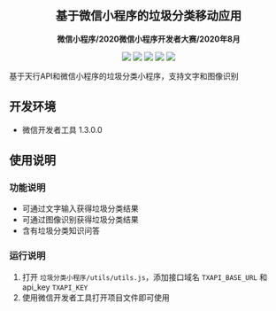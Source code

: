 <h2 align="center"> 基于微信小程序的垃圾分类移动应用 </h2>
<p align="center"><b>微信小程序/2020微信小程序开发者大赛/2020年8月</b></p>

<p align="center">
    <img src="https://badgen.net/github/license/lgc0208/GarbageClassification/">
    <img src="https://badgen.net/github/checks/lgc0208/GarbageClassification/master/">
    <img src="https://badgen.net/github/commits/lgc0208/GarbageClassification/master/">
    <img src="https://badgen.net/github/stars/lgc0208/GarbageClassification">
    <img src="https://badgen.net/github/last-commit/lgc0208/GarbageClassification/master/">
</p>

基于天行API和微信小程序的垃圾分类小程序，支持文字和图像识别

## 开发环境

- 微信开发者工具 1.3.0.0

## 使用说明

### 功能说明

- 可通过文字输入获得垃圾分类结果
- 可通过图像识别获得垃圾分类结果
- 含有垃圾分类知识问答


### 运行说明

1. 打开 `垃圾分类小程序/utils/utils.js`，添加接口域名 `TXAPI_BASE_URL` 和 api_key `TXAPI_KEY `
2. 使用微信开发者工具打开项目文件即可使用

